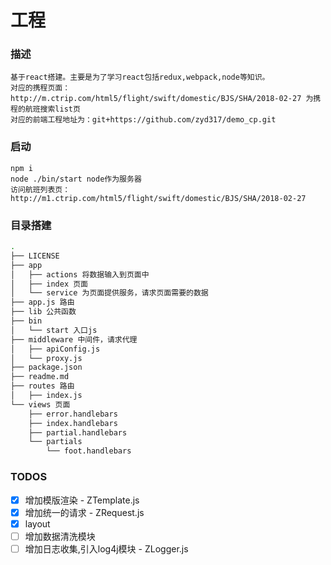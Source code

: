 # 工程
### 描述
    基于react搭建。主要是为了学习react包括redux,webpack,node等知识。
    对应的携程页面：http://m.ctrip.com/html5/flight/swift/domestic/BJS/SHA/2018-02-27 为携程的航班搜索list页
    对应的前端工程地址为：git+https://github.com/zyd317/demo_cp.git

### 启动
    npm i
    node ./bin/start node作为服务器
    访问航班列表页：http://m1.ctrip.com/html5/flight/swift/domestic/BJS/SHA/2018-02-27

### 目录搭建
```bash
.
├── LICENSE
├── app
│   ├── actions 将数据输入到页面中
│   ├── index 页面
│   └── service 为页面提供服务，请求页面需要的数据
├── app.js 路由
├── lib 公共函数
├── bin
│   └── start 入口js
├── middleware 中间件，请求代理
│   ├── apiConfig.js
│   └── proxy.js
├── package.json
├── readme.md
├── routes 路由
│   ├── index.js
└── views 页面
    ├── error.handlebars
    ├── index.handlebars
    ├── partial.handlebars
    └── partials
        └── foot.handlebars
```

### TODOS

- [x] 增加模版渲染 - ZTemplate.js
- [x] 增加统一的请求 - ZRequest.js
- [X] layout
- [ ] 增加数据清洗模块
- [ ] 增加日志收集,引入log4j模块 - ZLogger.js